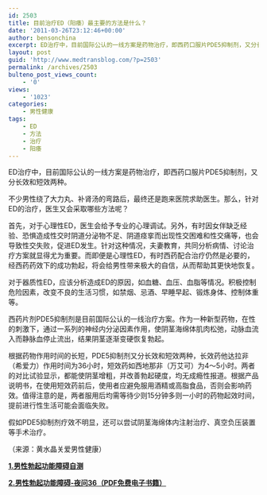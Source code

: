 ```yaml
---
id: 2503
title: 目前治疗ED（阳痿）最主要的方法是什么？
date: '2011-03-26T23:12:46+00:00'
author: bensonchina
excerpt: ED治疗中，目前国际公认的一线方案是药物治疗，即西药口服片PDE5抑制剂，又分长效和短效两种。
layout: post
guid: 'http://www.medtransblog.com/?p=2503'
permalink: /archives/2503
bulteno_post_views_count:
    - '0'
views:
    - '1023'
categories:
    - 男性健康
tags:
    - ED
    - 方法
    - 治疗
    - 阳痿
---
```


ED治疗中，目前国际公认的一线方案是药物治疗，即西药口服片PDE5抑制剂，又分长效和短效两种。

不少男性绕了大力丸、补肾汤的弯路后，最终还是跑来医院求助医生。那么，针对ED的治疗，医生又会采取哪些方法呢？

首先，对于心理性ED，医生会给予专业的心理调试。另外，有时因女伴缺乏经验、恐惧造成性交时阴道分泌物不足、阴道痉挛而出现性交困难和性交痛等，也会导致性交失败，促进ED发生。针对这种情况，夫妻教育，共同分析病情、讨论治疗方案就显得尤为重要。而即便是心理性ED，有时西药配合治疗仍然是必要的，经西药药效下的成功勃起，将会给男性带来极大的自信，从而帮助其更快地恢复。

对于器质性ED，应该分析造成ED的原因，如血糖、血压、血脂等情况。积极控制危险因素，改变不良的生活习惯，如禁烟、忌酒、早睡早起、锻炼身体、控制体重等。

西药片剂PDE5抑制剂是目前国际公认的一线治疗方案。作为一种新型药物，在性的刺激下，通过一系列的神经内分泌因素作用，使阴茎海绵体肌肉松弛，动脉血流入而静脉血停止流出，结果阴茎逐渐变硬恢复勃起。

根据药物作用时间的长短，PDE5抑制剂又分长效和短效两种，长效药他达拉非（希爱力）作用时间为36小时，短效药如西地那非（万艾可）为4～5小时。两者的对比试验显示，都能使阴茎增粗，并改善勃起硬度，均无成瘾性报道。根据产品说明书，在使用短效药前后，使用者应避免服用酒精或高脂食品，否则会影响药效。值得注意的是，两者服用后均需等待少则15分钟多则一小时的药物起效时间，提前进行性生活可能会面临失败。

假如PDE5抑制剂疗效不明显，还可以尝试阴茎海绵体内注射治疗、真空负压装置等手术治疗。

（来源：黄水晶关爱男性健康）

<span style="color: #ff0000;">**[1.男性勃起功能障碍自测](http://www.huangshuijing.com.cn/Survey/Survey.aspx)**</span>

<span style="color: #ff0000;">**[2.男性勃起功能障碍-夜问36（PDF免费电子书籍）](http://www.huangshuijing.com.cn/pdf/yw36.zip)**</span>